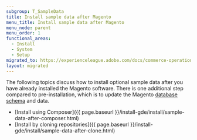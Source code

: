 ```yaml
---
subgroup: T_SampleData
title: Install sample data after Magento
menu_title: Install sample data after Magento
menu_node: parent
menu_order: 1
functional_areas:
  - Install
  - System
  - Setup
migrated_to: https://experienceleague.adobe.com/docs/commerce-operations/installation-guide/next-steps/sample-data/overview.html
layout: migrated
---
```


The following topics discuss how to install optional sample data after you have already installed the Magento software. There is one additional step compared to pre-installation, which is to update the Magento [database schema](https://glossary.magento.com/database-schema) and data.

*  [Install using Composer]({{ page.baseurl }}/install-gde/install/sample-data-after-composer.html)
*  [Install by cloning repositories]({{ page.baseurl }}/install-gde/install/sample-data-after-clone.html)
